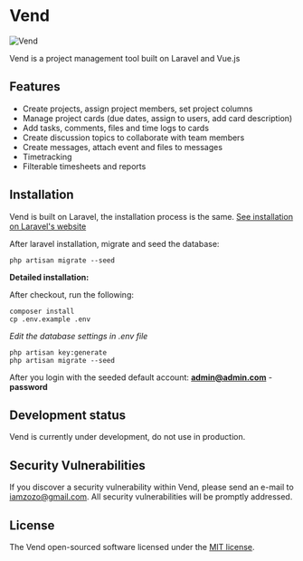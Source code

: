 # Vend

![Vend](https://www.finehive.com/vend/vend_small.jpg)

Vend is a project management tool built on Laravel and Vue.js

## Features
- Create projects, assign project members, set project columns
- Manage project cards (due dates, assign to users, add card description)
- Add tasks, comments, files and time logs to cards
- Create discussion topics to collaborate with team members
- Create messages, attach event and files to messages
- Timetracking
- Filterable timesheets and reports

## Installation

Vend is built on Laravel, the installation process is the same. [See installation on Laravel's website](https://laravel.com/docs/5.4/installation)

After laravel installation, migrate and seed the database:
```
php artisan migrate --seed
```

**Detailed installation:**

After checkout, run the following:
```
composer install
cp .env.example .env
```
*Edit the database settings in .env file*
```
php artisan key:generate
php artisan migrate --seed
```

After you login with the seeded default account:
**admin@admin.com** - **password**

## Development status
Vend is currently under development, do not use in production.

## Security Vulnerabilities

If you discover a security vulnerability within Vend, please send an e-mail to iamzozo@gmail.com. All security vulnerabilities will be promptly addressed.

## License

The Vend open-sourced software licensed under the [MIT license](http://opensource.org/licenses/MIT).
